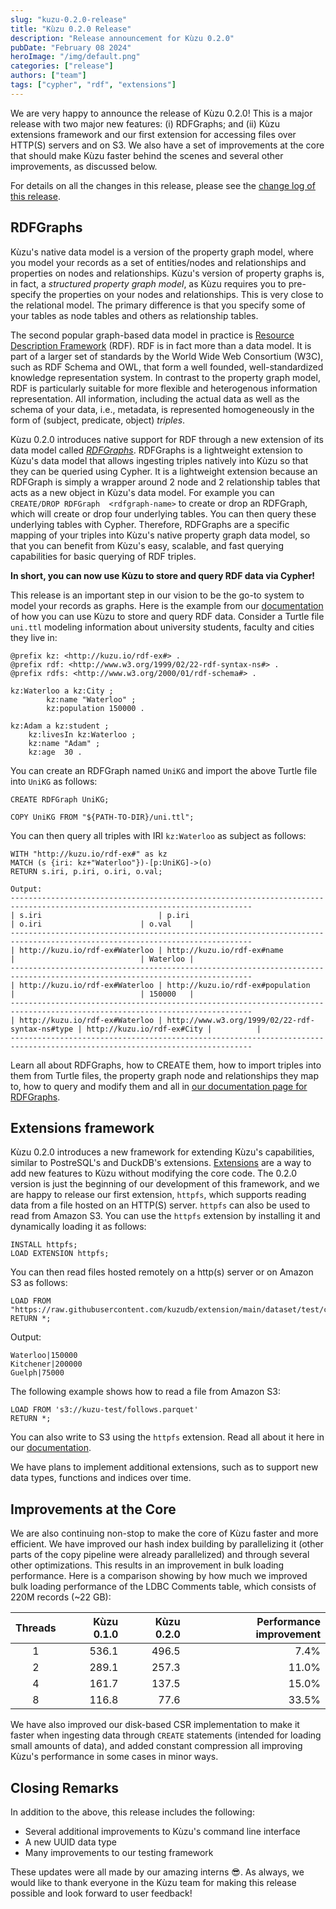 ```yaml
---
slug: "kuzu-0.2.0-release"
title: "Kùzu 0.2.0 Release"
description: "Release announcement for Kùzu 0.2.0"
pubDate: "February 08 2024"
heroImage: "/img/default.png"
categories: ["release"]
authors: ["team"]
tags: ["cypher", "rdf", "extensions"]
---
```


We are very happy to announce the release of Kùzu 0.2.0! This is a major release with two major new features:
(i) RDFGraphs; and (ii) Kùzu extensions framework and our first extension for accessing files over HTTP(S) servers and on S3.
We also have a set of improvements at the core that should make Kùzu faster behind the scenes and several other
improvements, as discussed below.

For details on all the changes in this release, please see the [change log of this release](https://github.com/kuzudb/kuzu/releases).

## RDFGraphs
Kùzu's native data model is a version of the property graph model, where you model your records as a set of entities/nodes and relationships
and properties on nodes and relationships. Kùzu's version of
property graphs is, in fact, a *structured property graph model*, as Kùzu requires you to pre-specify the properties on
your nodes and relationships. This is very close to the relational model. The primary difference is that 
you specify some of your tables as node tables and others as relationship tables. 

The second popular graph-based data model in practice is [Resource Description Framework](https://www.w3.org/RDF/) (RDF).
RDF is in fact more than a data model. It is part of a larger
set of standards by the World Wide Web Consortium (W3C), such as RDF Schema and OWL,
that form a well founded, well-standardized knowledge representation system.
In contrast to the property graph model, RDF is particularly suitable for more flexible and heterogenous information representation.
All information, including the actual data as well as the schema of your data, i.e., metadata, 
is represented homogeneously in the form of (subject, predicate, object) *triples*.

Kùzu 0.2.0 introduces native support for RDF through a new extension of its data model called [*RDFGraphs*](//docs.kuzudb.com/rdf-graphs/example-rdfgraph).
RDFGraphs is a lightweight extension to Kùzu's data model that allows ingesting triples natively into Kùzu so
that they can be queried using Cypher. 
It is a lightweight extension because an RDFGraph is simply a wrapper around
2 node and 2 relationship tables that acts as a new object in Kùzu's data model.
For example you can `CREATE/DROP RDFGraph  <rdfgraph-name>` to create or drop an RDFGraph, which will
create or drop four underlying tables. You can  then query these underlying tables with Cypher.
Therefore, RDFGraphs are a specific mapping of your triples into
Kùzu's native property graph data model, so that you can benefit from Kùzu's easy, scalable, and fast querying capabilities 
for basic querying of RDF triples.

**In short, you can now use Kùzu to store and query RDF data via Cypher!**

This release is an important step in our vision to be the
go-to system to model your records as graphs. Here is the example from our [documentation](//docs.kuzudb.com/rdf-graphs/example-rdfgraph) 
of how you can use Kùzu to store and query RDF data.
Consider a Turtle file `uni.ttl` modeling information about university students, faculty and cities they live in:

```cypher
@prefix kz: <http://kuzu.io/rdf-ex#> .
@prefix rdf: <http://www.w3.org/1999/02/22-rdf-syntax-ns#> .
@prefix rdfs: <http://www.w3.org/2000/01/rdf-schema#> .

kz:Waterloo a kz:City ;
	    kz:name "Waterloo" ;
	    kz:population 150000 .

kz:Adam a kz:student ;
	kz:livesIn kz:Waterloo ;
	kz:name "Adam" ;
	kz:age	30 .
```

You can create an RDFGraph named `UniKG` and import the above Turtle file into `UniKG` as follows:

```cypher
CREATE RDFGraph UniKG;

COPY UniKG FROM "${PATH-TO-DIR}/uni.ttl";
```
You can then query all triples with IRI `kz:Waterloo` as subject as follows:

```cypher
WITH "http://kuzu.io/rdf-ex#" as kz
MATCH (s {iri: kz+"Waterloo"})-[p:UniKG]->(o)
RETURN s.iri, p.iri, o.iri, o.val;

Output:
----------------------------------------------------------------------------------------------------------------------------
| s.iri                          | p.iri                                           | o.iri                      | o.val    |
----------------------------------------------------------------------------------------------------------------------------
| http://kuzu.io/rdf-ex#Waterloo | http://kuzu.io/rdf-ex#name                      |                            | Waterloo |
----------------------------------------------------------------------------------------------------------------------------
| http://kuzu.io/rdf-ex#Waterloo | http://kuzu.io/rdf-ex#population                |                            | 150000   |
----------------------------------------------------------------------------------------------------------------------------
| http://kuzu.io/rdf-ex#Waterloo | http://www.w3.org/1999/02/22-rdf-syntax-ns#type | http://kuzu.io/rdf-ex#City |          |
----------------------------------------------------------------------------------------------------------------------------
```

Learn all about RDFGraphs, how to CREATE them, how to import triples into them from Turtle files,
the property graph node and relationships they map to, how to query and modify them and all in [our documentation page for RDFGraphs](//docs.kuzudb.com/rdf-graphs/).

## Extensions framework
Kùzu 0.2.0 introduces a new framework for extending Kùzu's capabilities, similar to PostreSQL's and DuckDB's extensions.
[Extensions](//docs.kuzudb.com/extensions/) are a way to add new features to Kùzu without modifying the core code.
The 0.2.0 version is just the beginning of our development of this framework, and we are happy to release our first extension, `httpfs`,
which supports reading data from a file hosted on an HTTP(S) server. `httpfs` can also be used to read from Amazon S3.
You can use the `httpfs` extension by installing it and dynamically loading it as follows:

```cypher
INSTALL httpfs;
LOAD EXTENSION httpfs;
```
You can then read files hosted remotely on a http(s) server or on Amazon S3 as follows:

```cypher
LOAD FROM "https://raw.githubusercontent.com/kuzudb/extension/main/dataset/test/city.csv" 
RETURN *;
```

Output:
```
Waterloo|150000
Kitchener|200000
Guelph|75000
```
The following example shows how to read a file from Amazon S3:

```cypher
LOAD FROM 's3://kuzu-test/follows.parquet'
RETURN *;
```
You can also write to S3 using the `httpfs` extension. Read all about it here in our [documentation](//docs.kuzudb.com/extensions/httpfs).

We have plans to implement additional extensions, such as to support new data types, functions and indices over time.

## Improvements at the Core

We are also continuing non-stop to make the core of Kùzu faster and more efficient. We have improved our hash index
building by parallelizing it (other parts of the copy pipeline were already parallelized) 
and through several other optimizations. This results in an improvement in bulk loading performance.
Here is a comparison showing by how much we improved bulk loading performance of the LDBC Comments table, which consists of 220M records (~22 GB):

Threads | Kùzu 0.1.0 | Kùzu 0.2.0 | Performance improvement
:---: | ---: | ---: | ---:
1 | 536.1 | 496.5 | 7.4%
2 | 289.1 | 257.3 | 11.0%
4 | 161.7 | 137.5 | 15.0%
8 | 116.8 | 77.6 | 33.5%

We have also improved our disk-based 
CSR implementation to make it faster when ingesting data through `CREATE` statements (intended for loading small amounts of data),
and added constant compression all improving Kùzu's performance in some cases in minor ways.

## Closing Remarks
In addition to the above, this release includes the following:

* Several additional improvements to Kùzu's command line interface
* A new UUID data type
* Many improvements to our testing framework

These updates were all made by our amazing interns 😎. As always, we would like to thank everyone
in the Kùzu team for making this release possible and look forward to user feedback!
